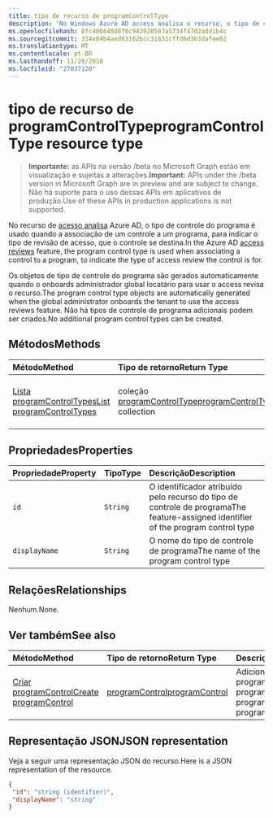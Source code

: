 ```yaml
---
title: tipo de recurso de programControlType
description: 'No Windows Azure AD access analisa o recurso, o tipo de controle do programa é usado quando a associação de um controle a um programa, para indicar o tipo da revisão do acesso de controle se destina.  '
ms.openlocfilehash: 8fc406648d8f8c943920507a5734f47d2add1b4c
ms.sourcegitcommit: 334e84b4aed63162bcc31831cffd6d363dafee02
ms.translationtype: MT
ms.contentlocale: pt-BR
ms.lasthandoff: 11/29/2018
ms.locfileid: "27037120"
---
```

# <a name="programcontroltype-resource-type"></a><span data-ttu-id="64e90-103">tipo de recurso de programControlType</span><span class="sxs-lookup"><span data-stu-id="64e90-103">programControlType resource type</span></span>

> <span data-ttu-id="64e90-104">**Importante:** as APIs na versão /beta no Microsoft Graph estão em visualização e sujeitas a alterações.</span><span class="sxs-lookup"><span data-stu-id="64e90-104">**Important:** APIs under the /beta version in Microsoft Graph are in preview and are subject to change.</span></span> <span data-ttu-id="64e90-105">Não há suporte para o uso dessas APIs em aplicativos de produção.</span><span class="sxs-lookup"><span data-stu-id="64e90-105">Use of these APIs in production applications is not supported.</span></span>

<span data-ttu-id="64e90-106">No recurso de [acesso analisa](accessreviews-root.md) Azure AD, o tipo de controle do programa é usado quando a associação de um controle a um programa, para indicar o tipo de revisão de acesso, que o controle se destina.</span><span class="sxs-lookup"><span data-stu-id="64e90-106">In the Azure AD [access reviews](accessreviews-root.md) feature, the program control type is used when associating a control to a program, to indicate the type of access review the control is for.</span></span>  

<span data-ttu-id="64e90-107">Os objetos de tipo de controle do programa são gerados automaticamente quando o onboards administrador global locatário para usar o access revisa o recurso.</span><span class="sxs-lookup"><span data-stu-id="64e90-107">The program control type objects are automatically generated when the global administrator onboards the tenant to use the access reviews feature.</span></span>  <span data-ttu-id="64e90-108">Não há tipos de controle de programa adicionais podem ser criados.</span><span class="sxs-lookup"><span data-stu-id="64e90-108">No additional program control types can be created.</span></span>


## <a name="methods"></a><span data-ttu-id="64e90-109">Métodos</span><span class="sxs-lookup"><span data-stu-id="64e90-109">Methods</span></span>

| <span data-ttu-id="64e90-110">Método</span><span class="sxs-lookup"><span data-stu-id="64e90-110">Method</span></span>           | <span data-ttu-id="64e90-111">Tipo de retorno</span><span class="sxs-lookup"><span data-stu-id="64e90-111">Return Type</span></span>    |<span data-ttu-id="64e90-112">Descrição</span><span class="sxs-lookup"><span data-stu-id="64e90-112">Description</span></span>|
|:---------------|:--------|:----------|
|[<span data-ttu-id="64e90-113">Lista programControlTypes</span><span class="sxs-lookup"><span data-stu-id="64e90-113">List programControlTypes</span></span>](../api/programcontroltype-list.md) | <span data-ttu-id="64e90-114">coleção [programControlType](programcontroltype.md)</span><span class="sxs-lookup"><span data-stu-id="64e90-114">[programControlType](programcontroltype.md) collection</span></span>| <span data-ttu-id="64e90-115">Lista os tipos de controle do programa.</span><span class="sxs-lookup"><span data-stu-id="64e90-115">List program control types.</span></span> |

## <a name="properties"></a><span data-ttu-id="64e90-116">Propriedades</span><span class="sxs-lookup"><span data-stu-id="64e90-116">Properties</span></span>
| <span data-ttu-id="64e90-117">Propriedade</span><span class="sxs-lookup"><span data-stu-id="64e90-117">Property</span></span>     | <span data-ttu-id="64e90-118">Tipo</span><span class="sxs-lookup"><span data-stu-id="64e90-118">Type</span></span>   |<span data-ttu-id="64e90-119">Descrição</span><span class="sxs-lookup"><span data-stu-id="64e90-119">Description</span></span>|
|:---------------|:--------|:----------|
| `id`                     |`String`                | <span data-ttu-id="64e90-120">O identificador atribuído pelo recurso do tipo de controle de programa</span><span class="sxs-lookup"><span data-stu-id="64e90-120">The feature-assigned identifier of the program control type</span></span>                                      |
| `displayName`            |`String`                | <span data-ttu-id="64e90-121">O nome do tipo de controle de programa</span><span class="sxs-lookup"><span data-stu-id="64e90-121">The name of the program control type</span></span>                                                             |


## <a name="relationships"></a><span data-ttu-id="64e90-122">Relações</span><span class="sxs-lookup"><span data-stu-id="64e90-122">Relationships</span></span>

<span data-ttu-id="64e90-123">Nenhum.</span><span class="sxs-lookup"><span data-stu-id="64e90-123">None.</span></span>


## <a name="see-also"></a><span data-ttu-id="64e90-124">Ver também</span><span class="sxs-lookup"><span data-stu-id="64e90-124">See also</span></span>

| <span data-ttu-id="64e90-125">Método</span><span class="sxs-lookup"><span data-stu-id="64e90-125">Method</span></span>           | <span data-ttu-id="64e90-126">Tipo de retorno</span><span class="sxs-lookup"><span data-stu-id="64e90-126">Return Type</span></span>    |<span data-ttu-id="64e90-127">Descrição</span><span class="sxs-lookup"><span data-stu-id="64e90-127">Description</span></span>|
|:---------------|:--------|:----------|
|[<span data-ttu-id="64e90-128">Criar programControl</span><span class="sxs-lookup"><span data-stu-id="64e90-128">Create programControl</span></span>](../api/programcontrol-create.md) |     [<span data-ttu-id="64e90-129">programControl</span><span class="sxs-lookup"><span data-stu-id="64e90-129">programControl</span></span>](programcontrol.md) |   <span data-ttu-id="64e90-130">Adicione um programControl a um programa.</span><span class="sxs-lookup"><span data-stu-id="64e90-130">Add a programControl to a program.</span></span>|


## <a name="json-representation"></a><span data-ttu-id="64e90-131">Representação JSON</span><span class="sxs-lookup"><span data-stu-id="64e90-131">JSON representation</span></span>

<span data-ttu-id="64e90-132">Veja a seguir uma representação JSON do recurso.</span><span class="sxs-lookup"><span data-stu-id="64e90-132">Here is a JSON representation of the resource.</span></span>

<!-- {
  "blockType": "resource",
  "optionalProperties": [

  ],
  "@odata.type": "microsoft.graph.programControlType"
}-->

```json
{
 "id": "string (identifier)",
 "displayName": "string"
}

```

<!-- {
  "type": "#page.annotation",
  "description": "programControlType resource",
  "keywords": "",
  "section": "documentation",
  "tocPath": ""
}-->
